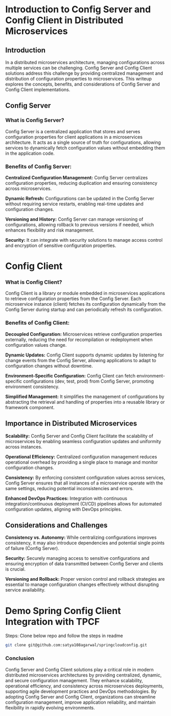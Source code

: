 # Introduction to Config Server and Config Client in Distributed Microservices
## Introduction
In a distributed microservices architecture, managing configurations across multiple services can be challenging. Config Server and Config Client solutions address this challenge by providing centralized management and distribution of configuration properties to microservices. This writeup explores the concepts, benefits, and considerations of Config Server and Config Client implementations.

## Config Server
### What is Config Server?

Config Server is a centralized application that stores and serves configuration properties for client applications in a microservices architecture. It acts as a single source of truth for configurations, allowing services to dynamically fetch configuration values without embedding them in the application code.

### Benefits of Config Server:

**Centralized Configuration Management:** Config Server centralizes configuration properties, reducing duplication and ensuring consistency across microservices.

**Dynamic Refresh:** Configurations can be updated in the Config Server without requiring service restarts, enabling real-time updates and configuration changes.

**Versioning and History:** Config Server can manage versioning of configurations, allowing rollback to previous versions if needed, which enhances flexibility and risk management.

**Security:** It can integrate with security solutions to manage access control and encryption of sensitive configuration properties.

# Config Client

### What is Config Client?

Config Client is a library or module embedded in microservices applications to retrieve configuration properties from the Config Server. Each microservice instance (client) fetches its configuration dynamically from the Config Server during startup and can periodically refresh its configuration.

### Benefits of Config Client:

**Decoupled Configuration:** Microservices retrieve configuration properties externally, reducing the need for recompilation or redeployment when configuration values change.

**Dynamic Updates:** Config Client supports dynamic updates by listening for change events from the Config Server, allowing applications to adapt to configuration changes without downtime.

**Environment-Specific Configuration:** Config Client can fetch environment-specific configurations (dev, test, prod) from Config Server, promoting environment consistency.

**Simplified Management:** It simplifies the management of configurations by abstracting the retrieval and handling of properties into a reusable library or framework component.

## Importance in Distributed Microservices

**Scalability:** Config Server and Config Client facilitate the scalability of microservices by enabling seamless configuration updates and uniformity across instances.

**Operational Efficiency:** Centralized configuration management reduces operational overhead by providing a single place to manage and monitor configuration changes.

**Consistency:** By enforcing consistent configuration values across services, Config Server ensures that all instances of a microservice operate with the same settings, reducing potential inconsistencies and errors.

**Enhanced DevOps Practices:** Integration with continuous integration/continuous deployment (CI/CD) pipelines allows for automated configuration updates, aligning with DevOps principles.

## Considerations and Challenges

**Consistency vs. Autonomy:** While centralizing configurations improves consistency, it may also introduce dependencies and potential single points of failure (Config Server).

**Security:** Securely managing access to sensitive configurations and ensuring encryption of data transmitted between Config Server and clients is crucial.

**Versioning and Rollback:** Proper version control and rollback strategies are essential to manage configuration changes effectively without disrupting service availability.


# Demo Spring Config Client Integration with TPCF

Steps: Clone below repo and follow the steps in readme
```bash
git clone git@github.com:satya108agarwal/springcloudconfig.git
```
### Conclusion

Config Server and Config Client solutions play a critical role in modern distributed microservices architectures by providing centralized, dynamic, and secure configuration management. They enhance scalability, operational efficiency, and consistency across microservices deployments, supporting agile development practices and DevOps methodologies. By adopting Config Server and Config Client, organizations can streamline configuration management, improve application reliability, and maintain flexibility in rapidly evolving environments.

